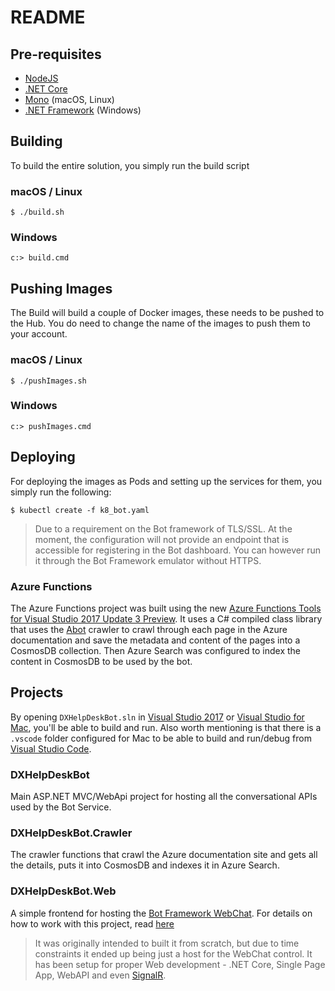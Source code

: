 # README

## Pre-requisites

* [NodeJS](https://nodejs.org/en/)
* [.NET Core](https://www.microsoft.com/net/download/core)
* [Mono](http://www.mono-project.com) (macOS, Linux)
* [.NET Framework](https://www.microsoft.com/net/download/framework) (Windows)

## Building

To build the entire solution, you simply run the build script

### macOS / Linux

```shell
$ ./build.sh
```

### Windows

```shell
c:> build.cmd
```

## Pushing Images

The Build will build a couple of Docker images, these needs to be pushed to the Hub.
You do need to change the name of the images to push them to your account.

### macOS / Linux

```shell
$ ./pushImages.sh
```

### Windows

```shell
c:> pushImages.cmd
```


## Deploying

For deploying the images as Pods and setting up the services for them, you simply run the following:

```shell
$ kubectl create -f k8_bot.yaml
```

> Due to a requirement on the Bot framework of TLS/SSL. At the moment, the configuration will not provide an endpoint that is accessible for registering in the Bot dashboard. You can however run it through the Bot Framework emulator without HTTPS.

### Azure Functions

The Azure Functions project was built using the new [Azure Functions Tools for Visual Studio 2017 Update 3 Preview](https://aka.ms/vs2017functiontools). It uses a C# compiled class library that uses the [Abot](https://github.com/sjdirect/abot) crawler to crawl through each page in the Azure documentation and save the metadata and content of the pages into a CosmosDB collection. Then Azure Search was configured to index the content in CosmosDB to be used by the bot.

## Projects

By opening `DXHelpDeskBot.sln` in [Visual Studio 2017](https://www.visualstudio.com/en-us/news/releasenotes/vs2017-relnotes) or [Visual Studio for Mac](https://www.visualstudio.com/vs/visual-studio-mac/), you'll be able to build and run. Also worth mentioning is that there is a `.vscode` folder configured for Mac to be able to build and run/debug from [Visual Studio Code](https://code.visualstudio.com).

### DXHelpDeskBot

Main ASP.NET MVC/WebApi project for hosting all the conversational APIs used by the Bot Service.

### DXHelpDeskBot.Crawler

The crawler functions that crawl the Azure documentation site and gets all the details, puts it into CosmosDB and indexes it in Azure Search.

### DXHelpDeskBot.Web

A simple frontend for hosting the [Bot Framework WebChat](https://github.com/Microsoft/BotFramework-WebChat).
For details on how to work with this project, read [here](./DXHelpDekBot.Web/README.md)

> It was originally intended to built it from scratch, but due to time constraints it ended up being just a host for the WebChat control. It has been setup for proper Web development - .NET Core, Single Page App, WebAPI and even [SignalR](http://signalr.net).
